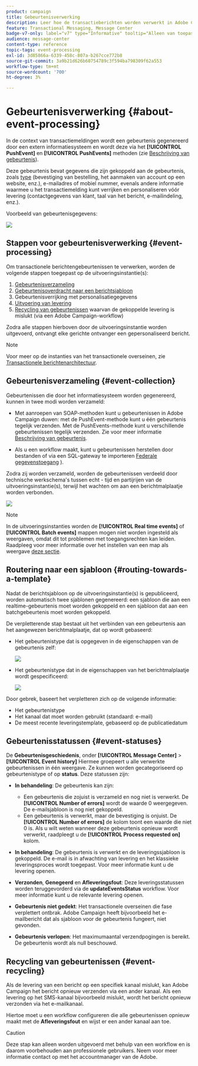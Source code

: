 ```yaml
---
product: campaign
title: Gebeurtenisverwerking
description: Leer hoe de transactieberichten worden verwerkt in Adobe Campaign Classic
feature: Transactional Messaging, Message Center
badge-v7-only: label="v7" type="Informative" tooltip="Alleen van toepassing op Campaign Classic v7"
audience: message-center
content-type: reference
topic-tags: event-processing
exl-id: 3d85866a-6339-458c-807a-b267cce772b8
source-git-commit: 3a9b21d626b60754789c3f594ba798309f62a553
workflow-type: tm+mt
source-wordcount: '700'
ht-degree: 3%

---
```


# Gebeurtenisverwerking {#about-event-processing}



In de context van transactiemeldingen wordt een gebeurtenis gegenereerd door een extern informatiesysteem en wordt deze via het **[!UICONTROL PushEvent]** en **[!UICONTROL PushEvents]** methoden (zie [Beschrijving van gebeurtenis](../../message-center/using/event-description.md)).

Deze gebeurtenis bevat gegevens die zijn gekoppeld aan de gebeurtenis, zoals [type](../../message-center/using/creating-event-types.md) (bevestiging van bestelling, het aanmaken van account op een website, enz.), e-mailadres of mobiel nummer, evenals andere informatie waarmee u het transactiemelding kunt verrijken en personaliseren vóór levering (contactgegevens van klant, taal van het bericht, e-mailindeling, enz.).

Voorbeeld van gebeurtenisgegevens:

![](assets/messagecenter_events_request_001.png)

## Stappen voor gebeurtenisverwerking {#event-processing}

Om transactionele berichtengebeurtenissen te verwerken, worden de volgende stappen toegepast op de uitvoeringsinstantie(s):

1. [Gebeurtenisverzameling](#event-collection)
1. [Gebeurtenisoverdracht naar een berichtsjabloon](#routing-towards-a-template)
1. Gebeurtenisverrijking met personalisatiegegevens
1. [Uitvoering van levering](../../message-center/using/delivery-execution.md)
1. [Recycling van gebeurtenissen](#event-recycling) waarvan de gekoppelde levering is mislukt (via een Adobe Campaign-workflow)

Zodra alle stappen hierboven door de uitvoeringsinstantie worden uitgevoerd, ontvangt elke gerichte ontvanger een gepersonaliseerd bericht.

>[!NOTE]
>
>Voor meer op de instanties van het transactionele overseinen, zie [Transactionele berichtenarchitectuur](../../message-center/using/transactional-messaging-architecture.md).


## Gebeurtenisverzameling {#event-collection}

Gebeurtenissen die door het informatiesysteem worden gegenereerd, kunnen in twee modi worden verzameld:

* Met aanroepen van SOAP-methoden kunt u gebeurtenissen in Adobe Campaign duwen: met de PushEvent-methode kunt u één gebeurtenis tegelijk verzenden. Met de PushEvents-methode kunt u verschillende gebeurtenissen tegelijk verzenden. Zie voor meer informatie [Beschrijving van gebeurtenis](../../message-center/using/event-description.md).

* Als u een workflow maakt, kunt u gebeurtenissen herstellen door bestanden of via een SQL-gateway te importeren [Federale gegevenstoegang](../../installation/using/about-fda.md) ).

Zodra zij worden verzameld, worden de gebeurtenissen verdeeld door technische werkschema&#39;s tussen echt - tijd en partijrijen van de uitvoeringsinstantie(s), terwijl het wachten om aan een berichtmalplaatje worden verbonden.

![](assets/messagecenter_events_queues_001.png)

>[!NOTE]
>
>In de uitvoeringsinstanties worden de **[!UICONTROL Real time events]** of **[!UICONTROL Batch events]** mappen mogen niet worden ingesteld als weergaven, omdat dit tot problemen met toegangsrechten kan leiden. Raadpleeg voor meer informatie over het instellen van een map als weergave [deze sectie](../../platform/using/access-management-folders.md).

## Routering naar een sjabloon {#routing-towards-a-template}

Nadat de berichtsjabloon op de uitvoeringsinstantie(s) is gepubliceerd, worden automatisch twee sjablonen gegenereerd: een sjabloon die aan een realtime-gebeurtenis moet worden gekoppeld en een sjabloon dat aan een batchgebeurtenis moet worden gekoppeld.

De verpletterende stap bestaat uit het verbinden van een gebeurtenis aan het aangewezen berichtmalplaatje, dat op wordt gebaseerd:

* Het gebeurtenistype dat is opgegeven in de eigenschappen van de gebeurtenis zelf:

  ![](assets/messagecenter_event_type_001.png)

* Het gebeurtenistype dat in de eigenschappen van het berichtmalplaatje wordt gespecificeerd:

  ![](assets/messagecenter_event_type_002.png)

Door gebrek, baseert het verpletteren zich op de volgende informatie:

* Het gebeurtenistype
* Het kanaal dat moet worden gebruikt (standaard: e-mail)
* De meest recente leveringstemplate, gebaseerd op de publicatiedatum

## Gebeurtenisstatussen {#event-statuses}

De **Gebeurtenisgeschiedenis**, onder **[!UICONTROL Message Center]** > **[!UICONTROL Event history]** Hiermee groepeert u alle verwerkte gebeurtenissen in één weergave. Ze kunnen worden gecategoriseerd op gebeurtenistype of op **status**. Deze statussen zijn:

* **In behandeling**: De gebeurtenis kan zijn:

   * Een gebeurtenis die zojuist is verzameld en nog niet is verwerkt. De **[!UICONTROL Number of errors]** wordt de waarde 0 weergegeven. De e-mailsjabloon is nog niet gekoppeld.
   * Een gebeurtenis is verwerkt, maar de bevestiging is onjuist. De **[!UICONTROL Number of errors]** de kolom toont een waarde die niet 0 is. Als u wilt weten wanneer deze gebeurtenis opnieuw wordt verwerkt, raadpleegt u de **[!UICONTROL Process requested on]** kolom.

* **In behandeling**: De gebeurtenis is verwerkt en de leveringssjabloon is gekoppeld. De e-mail is in afwachting van levering en het klassieke leveringsproces wordt toegepast. Voor meer informatie kunt u de levering openen.
* **Verzonden**, **Genegeerd** en **Afleveringsfout**: Deze leveringsstatussen worden teruggevorderd via de **updateEventsStatus** workflow. Voor meer informatie kunt u de relevante levering openen.
* **Gebeurtenis niet gedekt**: Het transactionele overseinen die fase verplettert ontbrak. Adobe Campaign heeft bijvoorbeeld het e-mailbericht dat als sjabloon voor de gebeurtenis fungeert, niet gevonden.
* **Gebeurtenis verlopen**: Het maximumaantal verzendpogingen is bereikt. De gebeurtenis wordt als null beschouwd.

## Recycling van gebeurtenissen {#event-recycling}

Als de levering van een bericht op een specifiek kanaal mislukt, kan Adobe Campaign het bericht opnieuw verzenden via een ander kanaal. Als een levering op het SMS-kanaal bijvoorbeeld mislukt, wordt het bericht opnieuw verzonden via het e-mailkanaal.

Hiertoe moet u een workflow configureren die alle gebeurtenissen opnieuw maakt met de **Afleveringsfout** en wijst er een ander kanaal aan toe.

>[!CAUTION]
>
>Deze stap kan alleen worden uitgevoerd met behulp van een workflow en is daarom voorbehouden aan professionele gebruikers. Neem voor meer informatie contact op met het accountmanager van de Adobe.